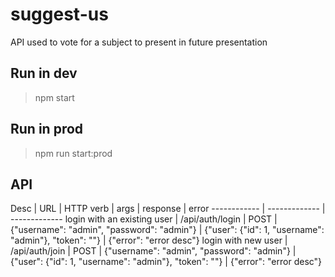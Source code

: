 # suggest-us
API used to vote for a subject to present in future presentation

## Run in dev

>npm start

## Run in prod

>npm run start:prod

## API

Desc | URL | HTTP verb | args | response | error
------------ | ------------- | -------------
login with an existing user | /api/auth/login | POST | {"username": "admin", "password": "admin"} | {"user": {"id": 1, "username": "admin"}, "token": ""} | {"error": "error desc"}
login with new user | /api/auth/join | POST | {"username": "admin", "password": "admin"} | {"user": {"id": 1, "username": "admin"}, "token": ""} | {"error": "error desc"}
